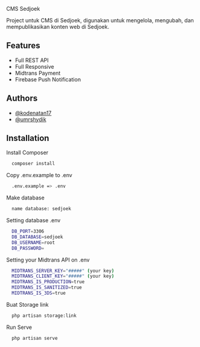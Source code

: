 
CMS Sedjoek

Project untuk CMS di Sedjoek, digunakan untuk  mengelola, mengubah, dan mempublikasikan konten web di Sedjoek.
## Features

- Full REST API
- Full Responsive
- Midtrans Payment
- Firebase Push Notification

## Authors

- [@kodenatan17](https://www.github.com/kodenatan17)
- [@umrshydik](https://www.github.com/umrshydik)


## Installation

Install Composer

```bash
  composer install
```

Copy .env.example to .env

```bash
  .env.example => .env
```

Make database

```bash
  name database: sedjoek
```

Setting database .env

```bash
  DB_PORT=3306
  DB_DATABASE=sedjoek
  DB_USERNAME=root
  DB_PASSWORD=
```
Setting your Midtrans API on .env
```bash
  MIDTRANS_SERVER_KEY="#####" (your key)
  MIDTRANS_CLIENT_KEY="#####" (your key)
  MIDTRANS_IS_PRODUCTION=true
  MIDTRANS_IS_SANITIZED=true
  MIDTRANS_IS_3DS=true
```

Buat Storage link

```bash
  php artisan storage:link
```

Run Serve

```bash
  php artisan serve
```
